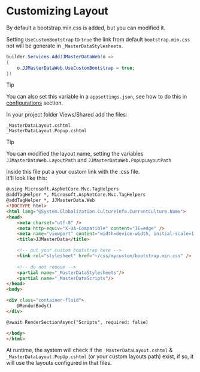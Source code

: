 # Customizing Layout

By default a bootstrap.min.css is added, but you can modified it.<br>

Setting `UseCustomBootstrap` to `true` the link from default `bootstrap.min.css` not will be generate in `_MasterDataStylesheets`.
```cs
builder.Services.AddJJMasterDataWeb(o =>
{
    o.JJMasterDataWeb.UseCustomBootstrap = true;
})
```
> [!TIP]
> You can also set this variable in a `appsettings.json`, see how to do this in [configurations](configurations.md) section.

In your project folder Views/Shared add the files:
```
_MasterDataLayout.cshtml
_MasterDataLayout.Popup.cshtml
```
> [!TIP]
> You can modified the layout name, setting the variables `JJMasterDataWeb.LayoutPath` and `JJMasterDataWeb.PopUpLayoutPath`

Inside this file put a your custom link with the .css file.<br>
It'll look like this:

```html
@using Microsoft.AspNetCore.Mvc.TagHelpers
@addTagHelper *, Microsoft.AspNetCore.Mvc.TagHelpers
@addTagHelper *, JJMasterData.Web
<!DOCTYPE html>
<html lang="@System.Globalization.CultureInfo.CurrentCulture.Name">
<head>
    <meta charset="utf-8" />
    <meta http-equiv="X-UA-Compatible" content="IE=edge" />
    <meta name="viewport" content="width=device-width, initial-scale=1.0" />
    <title>JJMasterData</title>

    <!-- put your custom bootstrap here -->
    <link rel="stylesheet" href="~/css/mycustom/bootstrap.min.css" />
    
    <!-- do not remove -->
    <partial name="_MasterDataStylesheets"/>
    <partial name="_MasterDataScripts"/>
</head>
<body>

<div class="container-fluid">
    @RenderBody()
</div>

@await RenderSectionAsync("Scripts", required: false)

</body>
</html>
```
At runtime, the system will check if the `_MasterDataLayout.cshtml` & `_MasterDataLayout.PopUp.cshtml` (or your custom layouts path) exist, if so, it will use the layouts configured in that files.
